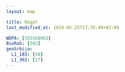 ```yaml
---
layout: map

title: Rogot
last_modified_at: 2018-05-25T17:35:40+02:00

WDPA: [555588963]
BioRaS: [392]
geoSrbija:
  L1_183: [50]
  L1_362: [17]
---
```

